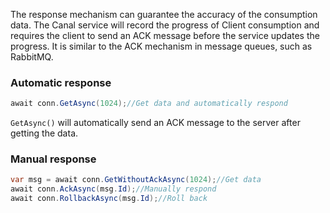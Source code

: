 The response mechanism can guarantee the accuracy of the consumption data. The Canal service will record the progress of Client consumption and requires the client to send an ACK message before the service updates the progress. It is similar to the ACK mechanism in message queues, such as RabbitMQ.

### Automatic response

```csharp
await conn.GetAsync(1024);//Get data and automatically respond
```

`GetAsync()` will automatically send an ACK message to the server after getting the data.

### Manual response

```csharp
var msg = await conn.GetWithoutAckAsync(1024);//Get data
await conn.AckAsync(msg.Id);//Manually respond
await conn.RollbackAsync(msg.Id);//Roll back
```